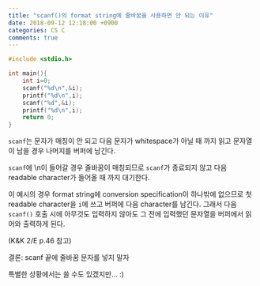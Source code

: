 ```yaml
---
title: "scanf()의 format string에 줄바꿈을 사용하면 안 되는 이유"
date: 2018-09-12 12:18:00 +0900
categories: CS C
comments: true
---
```


```C
#include <stdio.h>

int main(){
    int i=0;
    scanf("%d\n",&i);
    printf("%d\n",i);
    scanf("%d",&i);
    printf("%d\n",i);
    return 0;
}
```

`scanf`는 문자가 매칭이 안 되고 다음 문자가 whitespace가 아닐 때 까지 읽고 문자열이 남을 경우 나머지를 버퍼에 남긴다.

`scanf`에 \n이 들어갈 경우 줄바꿈이 매칭되므로 `scanf`가 종료되지 않고 다음 readable character가 들어올 때 까지 대기한다.

이 예시의 경우 format string에 conversion specification이 하나밖에 없으므로 첫 readable character을 `i`에 쓰고 버퍼에 다음 character를 남긴다.
그래서 다음 `scanf()` 호출 시에 아무것도 입력하지 않아도 그 전에 입력했던 문자열을 버퍼에서 읽어와 출력하게 된다.

(K&K 2/E p.46 참고)

결론: scanf 끝에 줄바꿈 문자를 넣지 말자

특별한 상황에서는 쓸 수도 있겠지만... :)